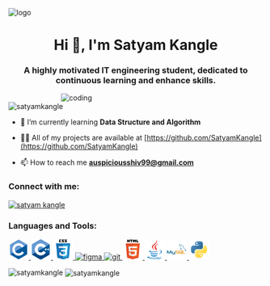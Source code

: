 ![logo](https://github.com/SatyamKangle/SatyamKangle/blob/main/Github_Banner.png)
<h1 align="center">Hi 👋, I'm Satyam Kangle</h1>
<h3 align="center">A highly motivated IT engineering student, dedicated to continuous learning and enhance skills.</h3>

<img align="right" alt="coding" width="400" src="https://media3.giphy.com/media/lP8xu5t2DLGG045H8F/giphy.gif">

<p align="left"> <img src="https://komarev.com/ghpvc/?username=satyamkangle&label=Profile%20views&color=0e75b6&style=flat" alt="satyamkangle" /> </p>

- 🌱 I’m currently learning **Data Structure and Algorithm**

- 👨‍💻 All of my projects are available at [https://github.com/SatyamKangle](https://github.com/SatyamKangle)

- 📫 How to reach me **auspiciousshiv99@gmail.com**

<h3 align="left">Connect with me:</h3>
<p align="left">
<a href="https://linkedin.com/in/satyam kangle" target="blank"><img align="center" src="https://raw.githubusercontent.com/rahuldkjain/github-profile-readme-generator/master/src/images/icons/Social/linked-in-alt.svg" alt="satyam kangle" height="30" width="40" /></a>
</p>

<h3 align="left">Languages and Tools:</h3>
<p align="left"> <a href="https://www.cprogramming.com/" target="_blank" rel="noreferrer"> <img src="https://raw.githubusercontent.com/devicons/devicon/master/icons/c/c-original.svg" alt="c" width="40" height="40"/> </a> <a href="https://www.w3schools.com/cpp/" target="_blank" rel="noreferrer"> <img src="https://raw.githubusercontent.com/devicons/devicon/master/icons/cplusplus/cplusplus-original.svg" alt="cplusplus" width="40" height="40"/> </a> <a href="https://www.w3schools.com/css/" target="_blank" rel="noreferrer"> <img src="https://raw.githubusercontent.com/devicons/devicon/master/icons/css3/css3-original-wordmark.svg" alt="css3" width="40" height="40"/> </a> <a href="https://www.figma.com/" target="_blank" rel="noreferrer"> <img src="https://www.vectorlogo.zone/logos/figma/figma-icon.svg" alt="figma" width="40" height="40"/> </a> <a href="https://git-scm.com/" target="_blank" rel="noreferrer"> <img src="https://www.vectorlogo.zone/logos/git-scm/git-scm-icon.svg" alt="git" width="40" height="40"/> </a> <a href="https://www.w3.org/html/" target="_blank" rel="noreferrer"> <img src="https://raw.githubusercontent.com/devicons/devicon/master/icons/html5/html5-original-wordmark.svg" alt="html5" width="40" height="40"/> </a> <a href="https://www.java.com" target="_blank" rel="noreferrer"> <img src="https://raw.githubusercontent.com/devicons/devicon/master/icons/java/java-original.svg" alt="java" width="40" height="40"/> </a> <a href="https://www.mysql.com/" target="_blank" rel="noreferrer"> <img src="https://raw.githubusercontent.com/devicons/devicon/master/icons/mysql/mysql-original-wordmark.svg" alt="mysql" width="40" height="40"/> </a> <a href="https://www.python.org" target="_blank" rel="noreferrer"> <img src="https://raw.githubusercontent.com/devicons/devicon/master/icons/python/python-original.svg" alt="python" width="40" height="40"/> </a> </p>

<p><img align="left" src="https://github-readme-stats.vercel.app/api/top-langs?username=satyamkangle&show_icons=true&locale=en&layout=compact" alt="satyamkangle" /></p>

<p>&nbsp;<img align="center" src="https://github-readme-stats.vercel.app/api?username=satyamkangle&show_icons=true&locale=en" alt="satyamkangle" /></p>



